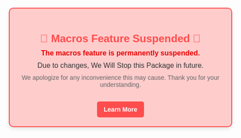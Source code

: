 <div style="display: flex; justify-content: center; align-items: center; height: 100vh; margin: 0;">
  <div style="background-color: #ffcccc; border: 2px solid #ff4d4d; border-radius: 10px; padding: 20px; width: 100%; max-width: 600px; box-shadow: 0 4px 8px rgba(0, 0, 0, 0.1); color: #333; font-family: Arial, sans-serif; text-align: center;">
    <h2 style="color: #ff4d4d; font-size: 24px; margin-bottom: 10px;">🚨 Macros Feature Suspended 🚨</h2>
    <p style="font-size: 16px; margin: 10px 0;"><span style="font-weight: bold; color: #e60000;">The macros feature is permanently suspended.</span></p>
    <p style="font-size: 16px; margin: 10px 0;">Due to changes, We Will Stop this Package in future.</p>
    <p style="font-size: 14px; color: #666; margin: 10px 0;">We apologize for any inconvenience this may cause. Thank you for your understanding.</p>
    <a href="https://dart.dev/language/macros" style="display: inline-block; margin-top: 20px; padding: 10px 15px; background-color: #ff4d4d; color: white; text-decoration: none; border-radius: 5px; font-weight: bold; transition: background-color 0.3s;">Learn More</a>
  </div>
</div>


# Singleton Macro
A Dart package that provides a `Singleton` macro to transform classes into singletons automatically. This package leverages Dart's macro system to enforce the singleton pattern on the annotated classes.

## Features

- Automatic singleton implementation.
- Ensures a single instance of the class.
- Simplifies singleton pattern usage in Dart.

## Installation

Add the following to your `pubspec.yaml` file:

```yaml
dependencies:
  singleton_macro: ^0.0.2-dev.1
```

## Usage
Annotate your class with @Singleton to make it a singleton:
```dart
// lib/main.dart
import 'package:singleton_macro/singleton_macro.dart';

@Singleton()
class MySingletonClass {
  String name = "foo";
}

void main() {
  final instance1 = MySingletonClass();
  print(instance1.name);  // Output: foo

  final instance2 = MySingletonClass();
  instance2.name = "bar";
  print(instance1.name);  // Output: bar

  print(identical(instance1, instance2));  // Output: true
}


```
## Run
```bash
dart --enable-experiment=macros run lib/main.dart
```



## Contributing
Contributions are welcome! Please submit pull requests or create issues for any improvements or bugs you find.

[Github Repo](https://github.com/antinna/singleton_macro)

## Sponsor
If you find this project helpful, consider sponsoring it on GitHub:

[Github Sponsor](https://github.com/sponsors/Manishmg3994)


Follow on YouTube
For more tutorials and project walkthroughs, subscribe to our YouTube channel:

[@Antinna YouTube Channel](https://m.youtube.com/antinna)

---
Maintained by [Manish Gautam](https://github.com/Manishmg3994)

---

---
Powered By [Antinna](https://github.com/antinna)

